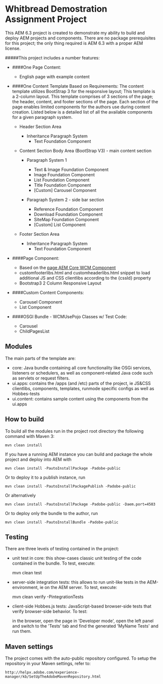 # Whitbread Demostration Assignment Project

This AEM 6.3 project is created to demonstrate my ability to build and deploy AEM projects and components. There are no package prerequisites for this project; the only thing required is AEM 6.3 with a proper AEM license.

#####This project includes a number features:

* ####One Page Content:
  * English page with example content

* ####One Content Template Based on Requirements:
    The content template utilizes BootStrap 3 for the responsive layout; This template is a 2-column layout.
    This template comprises of 3 sections of the page; the header, content, and footer sections of the page.
    Each section of the page enables limited components for the authors use during content creation. Listed below is a detailed list of all the available components for a given paragraph system. 
  
  * Header Section Area 
    * Inheritance Paragraph System
      * Text Foundation Component
      
  * Content Section Body Area (BootStrap V3) - main content section
      * Paragraph System 1
        * Text & Image Foundation Component
        * Image Foundation Component
        * List Foundation Component
        * Title Foundation Component
        * [Custom] Carousel Component 
        
      * Paragraph System 2 - side bar section
        * Reference Foundation Component
        * Download Foundation Component
        * SiteMap Foundation Component
        * [Custom] List Component

  * Footer Section Area
    * Inheritance Paragraph System
      * Text Foundation Component

* ####Page Component:
  * Based on the [page AEM Core WCM Component](https://github.com/Adobe-Marketing-Cloud/aem-core-wcm-components/tree/master/content/src/content/jcr_root/apps/core/wcm/components/page/v1/page)
  * customfooterlibs.html and customheaderlibs.html snippet to load additional JS and CSS clientlibs according to the {cssId} property
  * Bootstrap3 2 Column Responsive Layout
  
* ####Custom Content Components:
  * Carousel Component 
  * List Component
   
* ####OSGI Bundle - WCMUsePojo Classes w/ Test Code:
  * Carousel
  * ChildPagesList

## Modules

The main parts of the template are:

* core: Java bundle containing all core functionality like OSGi services, listeners or schedulers, as well as component-related Java code such as servlets or request filters.
* ui.apps: contains the /apps (and /etc) parts of the project, ie JS&CSS clientlibs, components, templates, runmode specific configs as well as Hobbes-tests
* ui.content: contains sample content using the components from the ui.apps

## How to build

To build all the modules run in the project root directory the following command with Maven 3:

    mvn clean install

If you have a running AEM instance you can build and package the whole project and deploy into AEM with  

    mvn clean install -PautoInstallPackage -Padobe-public
    
Or to deploy it to a publish instance, run

    mvn clean install -PautoInstallPackagePublish -Padobe-public
    
Or alternatively

    mvn clean install -PautoInstallPackage -Padobe-public -Daem.port=4503

Or to deploy only the bundle to the author, run

    mvn clean install -PautoInstallBundle -Padobe-public

## Testing

There are three levels of testing contained in the project:

* unit test in core: this show-cases classic unit testing of the code contained in the bundle. To test, execute:

    mvn clean test

* server-side integration tests: this allows to run unit-like tests in the AEM-environment, ie on the AEM server. To test, execute:

    mvn clean verify -PintegrationTests

* client-side Hobbes.js tests: JavaScript-based browser-side tests that verify browser-side behavior. To test:

    in the browser, open the page in 'Developer mode', open the left panel and switch to the 'Tests' tab and find the generated 'MyName Tests' and run them.


## Maven settings

The project comes with the auto-public repository configured. To setup the repository in your Maven settings, refer to:

    http://helpx.adobe.com/experience-manager/kb/SetUpTheAdobeMavenRepository.html

